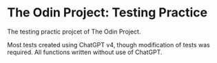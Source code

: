 # The Odin Project: Testing Practice

The testing practic projcet of The Odin Project.

Most tests created using ChatGPT v4, though modification of tests was required. All functions written without use of ChatGPT.
